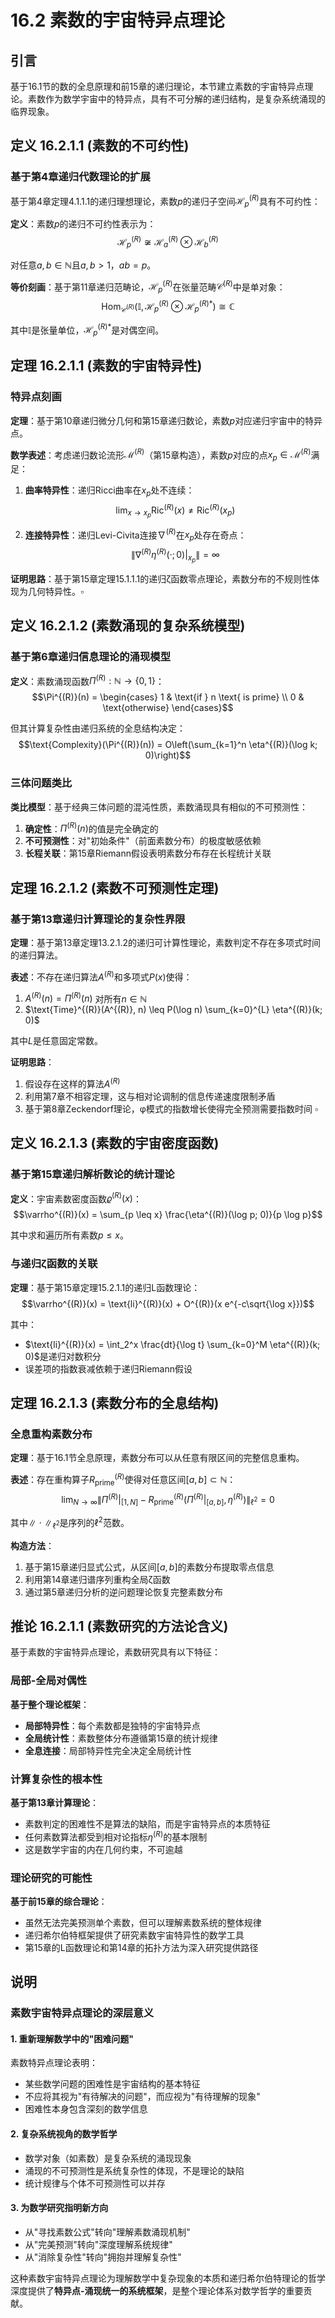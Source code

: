 # 16.2 素数的宇宙特异点理论

## 引言

基于16.1节的数的全息原理和前15章的递归理论，本节建立素数的宇宙特异点理论。素数作为数学宇宙中的特异点，具有不可分解的递归结构，是复杂系统涌现的临界现象。

## 定义 16.2.1.1 (素数的不可约性)

### 基于第4章递归代数理论的扩展

基于第4章定理4.1.1.1的递归理想理论，素数$p$的递归子空间$\mathcal{H}_p^{(R)}$具有不可约性：

**定义**：素数$p$的递归不可约性表示为：
$$\mathcal{H}_p^{(R)} \not\cong \mathcal{H}_a^{(R)} \otimes \mathcal{H}_b^{(R)}$$

对任意$a, b \in \mathbb{N}$且$a, b > 1$，$ab = p$。

**等价刻画**：基于第11章递归范畴论，$\mathcal{H}_p^{(R)}$在张量范畴$\mathcal{C}^{(R)}$中是单对象：
$$\text{Hom}_{\mathcal{C}^{(R)}}(\mathbb{I}, \mathcal{H}_p^{(R)} \otimes \mathcal{H}_p^{(R)*}) \cong \mathbb{C}$$

其中$\mathbb{I}$是张量单位，$\mathcal{H}_p^{(R)*}$是对偶空间。

## 定理 16.2.1.1 (素数的宇宙特异性)

### 特异点刻画

**定理**：基于第10章递归微分几何和第15章递归数论，素数$p$对应递归宇宙中的特异点。

**数学表述**：考虑递归数论流形$\mathcal{M}^{(R)}$（第15章构造），素数$p$对应的点$x_p \in \mathcal{M}^{(R)}$满足：

1. **曲率特异性**：递归Ricci曲率在$x_p$处不连续：
   $$\lim_{x \to x_p} \text{Ric}^{(R)}(x) \neq \text{Ric}^{(R)}(x_p)$$

2. **连接特异性**：递归Levi-Civita连接$\nabla^{(R)}$在$x_p$处存在奇点：
   $$\|\nabla^{(R)} \eta^{(R)}(·; 0)|_{x_p}\| = \infty$$

**证明思路**：基于第15章定理15.1.1.1的递归ζ函数零点理论，素数分布的不规则性体现为几何特异性。$\square$

## 定义 16.2.1.2 (素数涌现的复杂系统模型)

### 基于第6章递归信息理论的涌现模型

**定义**：素数涌现函数$\Pi^{(R)}: \mathbb{N} \to \{0, 1\}$：
$$\Pi^{(R)}(n) = \begin{cases}
1 & \text{if } n \text{ is prime} \\
0 & \text{otherwise}
\end{cases}$$

但其计算复杂性由递归系统的全息结构决定：
$$\text{Complexity}(\Pi^{(R)}(n)) = O\left(\sum_{k=1}^n \eta^{(R)}(\log k; 0)\right)$$

### 三体问题类比

**类比模型**：基于经典三体问题的混沌性质，素数涌现具有相似的不可预测性：

1. **确定性**：$\Pi^{(R)}(n)$的值是完全确定的
2. **不可预测性**：对"初始条件"（前面素数分布）的极度敏感依赖
3. **长程关联**：第15章Riemann假设表明素数分布存在长程统计关联

## 定理 16.2.1.2 (素数不可预测性定理)

### 基于第13章递归计算理论的复杂性界限

**定理**：基于第13章定理13.2.1.2的递归可计算性理论，素数判定不存在多项式时间的递归算法。

**表述**：不存在递归算法$A^{(R)}$和多项式$P(x)$使得：
1. $A^{(R)}(n) = \Pi^{(R)}(n)$ 对所有$n \in \mathbb{N}$
2. $\text{Time}^{(R)}(A^{(R)}, n) \leq P(\log n) \sum_{k=0}^{L} \eta^{(R)}(k; 0)$

其中$L$是任意固定常数。

**证明思路**：
1. 假设存在这样的算法$A^{(R)}$
2. 利用第7章不相容定理，这与相对论调制的信息传递速度限制矛盾
3. 基于第8章Zeckendorf理论，φ模式的指数增长使得完全预测需要指数时间
$\square$

## 定义 16.2.1.3 (素数的宇宙密度函数)

### 基于第15章递归解析数论的统计理论

**定义**：宇宙素数密度函数$\varrho^{(R)}(x)$：
$$\varrho^{(R)}(x) = \sum_{p \leq x} \frac{\eta^{(R)}(\log p; 0)}{p \log p}$$

其中求和遍历所有素数$p \leq x$。

### 与递归ζ函数的关联

**定理**：基于第15章定理15.2.1.1的递归L函数理论：
$$\varrho^{(R)}(x) = \text{li}^{(R)}(x) + O^{(R)}(x e^{-c\sqrt{\log x}})$$

其中：
- $\text{li}^{(R)}(x) = \int_2^x \frac{dt}{\log t} \sum_{k=0}^M \eta^{(R)}(k; 0)$是递归对数积分
- 误差项的指数衰减依赖于递归Riemann假设

## 定理 16.2.1.3 (素数分布的全息结构)

### 全息重构素数分布

**定理**：基于16.1节全息原理，素数分布可以从任意有限区间的完整信息重构。

**表述**：存在重构算子$R_{\text{prime}}^{(R)}$使得对任意区间$[a, b] \subset \mathbb{N}$：
$$\lim_{N \to \infty} \left\|\Pi^{(R)}|_{[1,N]} - R_{\text{prime}}^{(R)}\left(\Pi^{(R)}|_{[a,b]}, \eta^{(R)}\right)\right\|_{\ell^2} = 0$$

其中$\|\cdot\|_{\ell^2}$是序列的$\ell^2$范数。

**构造方法**：
1. 基于第15章递归显式公式，从区间$[a,b]$的素数分布提取零点信息
2. 利用第14章递归谱序列重构全局ζ函数
3. 通过第5章递归分析的逆问题理论恢复完整素数分布

## 推论 16.2.1.1 (素数研究的方法论含义)

基于素数的宇宙特异点理论，素数研究具有以下特征：

### 局部-全局对偶性

**基于整个理论框架**：
- **局部特异性**：每个素数都是独特的宇宙特异点
- **全局统计性**：素数整体分布遵循第15章的统计规律
- **全息连接**：局部特异性完全决定全局统计性

### 计算复杂性的根本性

**基于第13章计算理论**：
- 素数判定的困难性不是算法的缺陷，而是宇宙特异点的本质特征
- 任何素数算法都受到相对论指标$\eta^{(R)}$的基本限制
- 这是数学宇宙的内在几何约束，不可逾越

### 理论研究的可能性

**基于前15章的综合理论**：
- 虽然无法完美预测单个素数，但可以理解素数系统的整体规律
- 递归希尔伯特框架提供了研究素数宇宙特异性的数学工具
- 第15章的L函数理论和第14章的拓扑方法为深入研究提供路径

## 说明

### **素数宇宙特异点理论的深层意义**

#### **1. 重新理解数学中的"困难问题"**
素数特异点理论表明：
- 某些数学问题的困难性是宇宙结构的基本特征
- 不应将其视为"有待解决的问题"，而应视为"有待理解的现象"
- 困难性本身包含深刻的数学信息

#### **2. 复杂系统视角的数学哲学**
- 数学对象（如素数）是复杂系统的涌现现象
- 涌现的不可预测性是系统复杂性的体现，不是理论的缺陷
- 统计规律与个体不可预测性可以并存

#### **3. 为数学研究指明新方向**
- 从"寻找素数公式"转向"理解素数涌现机制"
- 从"完美预测"转向"深度理解系统规律"
- 从"消除复杂性"转向"拥抱并理解复杂性"

这种素数宇宙特异点理论为理解数学中复杂现象的本质和递归希尔伯特理论的哲学深度提供了**特异点-涌现统一的系统框架**，是整个理论体系对数学哲学的重要贡献。